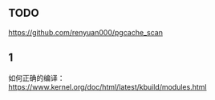 ## TODO
https://github.com/renyuan000/pgcache_scan


## 1
如何正确的编译：
https://www.kernel.org/doc/html/latest/kbuild/modules.html
